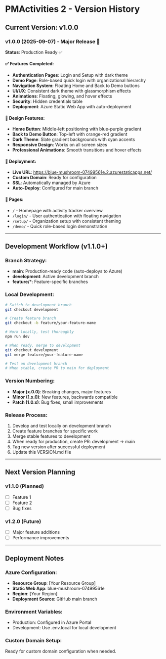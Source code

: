 # PMActivities 2 - Version History

## Current Version: v1.0.0

### v1.0.0 (2025-09-07) - Major Release 🎉
**Status**: Production Ready ✅

#### ✅ Features Completed:
- **Authentication Pages**: Login and Setup with dark theme
- **Demo Page**: Role-based quick login with organizational hierarchy
- **Navigation System**: Floating Home and Back to Demo buttons
- **UI/UX**: Consistent dark theme with glassmorphism effects
- **Animations**: Floating, glowing, and hover effects
- **Security**: Hidden credentials table
- **Deployment**: Azure Static Web App with auto-deployment

#### 🎨 Design Features:
- **Home Button**: Middle-left positioning with blue-purple gradient
- **Back to Demo Button**: Top-left with orange-red gradient
- **Dark Theme**: Slate gradient backgrounds with cyan accents
- **Responsive Design**: Works on all screen sizes
- **Professional Animations**: Smooth transitions and hover effects

#### 🚀 Deployment:
- **Live URL**: https://blue-mushroom-07499561e.2.azurestaticapps.net/
- **Custom Domain**: Ready for configuration
- **SSL**: Automatically managed by Azure
- **Auto-Deploy**: Configured for main branch

#### 📱 Pages:
- `/` - Homepage with activity tracker overview
- `/login/` - User authentication with floating navigation
- `/setup/` - Organization setup with consistent theming
- `/demo/` - Quick role-based login demonstration

---

## Development Workflow (v1.1.0+)

### Branch Strategy:
- **main**: Production-ready code (auto-deploys to Azure)
- **development**: Active development branch
- **feature/***: Feature-specific branches

### Local Development:
```bash
# Switch to development branch
git checkout development

# Create feature branch
git checkout -b feature/your-feature-name

# Work locally, test thoroughly
npm run dev

# When ready, merge to development
git checkout development
git merge feature/your-feature-name

# Test on development branch
# When stable, create PR to main for deployment
```

### Version Numbering:
- **Major (x.0.0)**: Breaking changes, major features
- **Minor (1.x.0)**: New features, backwards compatible
- **Patch (1.0.x)**: Bug fixes, small improvements

### Release Process:
1. Develop and test locally on development branch
2. Create feature branches for specific work
3. Merge stable features to development
4. When ready for production, create PR: development → main
5. Tag new version after successful deployment
6. Update this VERSION.md file

---

## Next Version Planning

### v1.1.0 (Planned)
- [ ] Feature 1
- [ ] Feature 2
- [ ] Bug fixes

### v1.2.0 (Future)
- [ ] Major feature additions
- [ ] Performance improvements

---

## Deployment Notes

### Azure Configuration:
- **Resource Group**: [Your Resource Group]
- **Static Web App**: blue-mushroom-07499561e
- **Region**: [Your Region]
- **Deployment Source**: GitHub main branch

### Environment Variables:
- Production: Configured in Azure Portal
- Development: Use .env.local for local development

### Custom Domain Setup:
Ready for custom domain configuration when needed.
